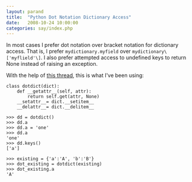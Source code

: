```yaml
---
layout: parand
title:  "Python Dot Notation Dictionary Access"
date:   2008-10-24 10:00:00
categories: say/index.php
---
```

In most cases I prefer dot notation over bracket notation for dictionary access. That is, I prefer `mydictionary.myfield` over `mydictionary\['myflield'\]`. I also prefer attempted access to undefined keys to return None instead of raising an exception.

With the help of [this thread](http://stackoverflow.com/questions/224026/javascript-style-dot-notation-for-dictionary-keys-unpythonic), this is what I've been using:
    
    
    
    class dotdict(dict):
        def __getattr__(self, attr):
            return self.get(attr, None)
        __setattr__= dict.__setitem__
        __delattr__= dict.__delitem__
    
    >>> dd = dotdict()
    >>> dd.a
    >>> dd.a = 'one'
    >>> dd.a
    'one'
    >>> dd.keys()
    ['a']
    
    >>> existing = {'a':'A', 'b':'B'}
    >>> dot_existing = dotdict(existing)
    >>> dot_existing.a
    'A'
    
    
